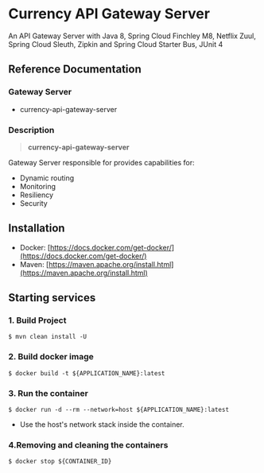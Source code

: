 # Currency API Gateway Server

An API Gateway Server with Java 8, Spring Cloud Finchley M8, Netflix Zuul,  Spring Cloud Sleuth, Zipkin and Spring Cloud Starter Bus, JUnit 4

## Reference Documentation

### Gateway Server

-   currency-api-gateway-server

### Description

> **currency-api-gateway-server**

Gateway Server responsible for provides capabilities for: 

- Dynamic routing
- Monitoring
- Resiliency
- Security


## Installation

-   Docker: [https://docs.docker.com/get-docker/](https://docs.docker.com/get-docker/)
-   Maven: [https://maven.apache.org/install.html](https://maven.apache.org/install.html)

## Starting services 

### 1. Build Project

```
$ mvn clean install -U
```

### 2. Build docker image

```
$ docker build -t ${APPLICATION_NAME}:latest
```

### 3. Run the container

```
$ docker run -d --rm --network=host ${APPLICATION_NAME}:latest
```

-   Use the host's network stack inside the container.

### 4.Removing and cleaning the containers

```
$ docker stop ${CONTAINER_ID}
```
